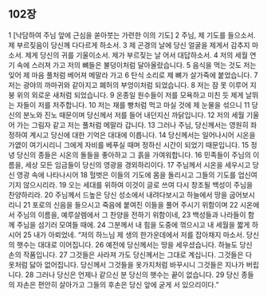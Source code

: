 ## 102장
1 [낙담하여 주님 앞에 근심을 쏟아붓는 가련한 이의 기도]
2 주님, 제 기도를 들으소서. 제 부르짖음이 당신께 다다르게 하소서.
3 제 곤경의 날에 당신 얼굴을 제게서 감추지 마소서. 제게 당신의 귀를 기울이소서. 제가 부르짖는 날 어서 대답하소서.
4 저의 세월 연기 속에 스러져 가고 저의 뼈들은 불덩이처럼 달아올랐습니다.
5 음식을 먹는 것도 저는 잊어 제 마음 풀처럼 베어져 메말라 가고
6 탄식 소리로 제 뼈가 살가죽에 붙었습니다.
7 저는 광야의 까마귀와 같아지고 폐허의 부엉이처럼 되었습니다.
8 저는 잠 못 이루어 지붕 위의 외로운 새처럼 되었습니다.
9 온종일 원수들이 저를 모욕하고 미친 듯 제게 날뛰는 자들이 저를 저주합니다.
10 저는 재를 빵처럼 먹고 마실 것에 제 눈물을 섞으니
11 당신의 분노와 진노 때문이며 당신께서 저를 들어 내던지신 까닭입니다.
12 저의 세월 기울어 가는 그림자 같고 저는 풀처럼 메말라 갑니다.
13 그러나 주님, 당신께서는 영원히 좌정하여 계시고 당신에 대한 기억은 대대에 이릅니다.
14 당신께서는 일어나시어 시온을 가엾이 여기시리니 그에게 자비를 베푸실 때며 정하신 시간이 되었기 때문입니다.
15 정녕 당신의 종들은 시온의 돌들을 좋아하고 그 흙을 가여워합니다.
16 민족들이 주님의 이름을, 세상 모든 임금들이 당신의 영광을 경외하리이다.
17 주님께서 시온을 세우시고 당신 영광 속에 나타나시어
18 헐벗은 이들의 기도에 몸을 돌리시고 그들의 기도를 업신여기지 않으시리라.
19 오는 세대를 위하여 이것이 글로 쓰여 다시 창조될 백성이 주님을 찬양하리라.
20 주님께서 드높은 당신 성소에서 내려다보시고 하늘에서 땅을 굽어보시리니
21 포로의 신음을 들으시고 죽음에 붙여진 이들을 풀어 주시기 위함이며
22 시온에서 주님의 이름을, 예루살렘에서 그 찬양을 전하기 위함이네,
23 백성들과 나라들이 함께 주님을 섬기러 모여들 때에.
24 그분께서 내 힘을 도중에 꺾으시고 내 세월을 짧게 하시어
25 내가 아뢰었네. “저의 하느님 제 생의 한가운데에서 저를 잡아채지 마소서. 당신의 햇수는 대대로 이어집니다.
26 예전에 당신께서는 땅을 세우셨습니다. 하늘도 당신 손의 작품입니다.
27 그것들은 사라져 가도 당신께서는 그대로 계십니다. 그것들은 다 옷처럼 닳아 없어집니다. 당신께서 그것들을 옷가지처럼 바꾸시니 그것들은 지나가 버립니다.
28 그러나 당신은 언제나 같으신 분 당신의 햇수는 끝이 없습니다.
29 당신 종들의 자손은 편안히 살아가고 그들의 후손은 당신 앞에 굳게 서 있으리이다.”
